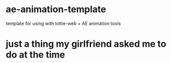 # ae-animation-template
template for using with lottie-web + AE animation tools

# just a thing my girlfriend asked me to do at the time
